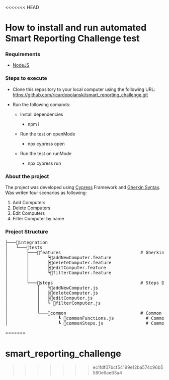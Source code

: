 <<<<<<< HEAD
<H1>How to install and run automated Smart Reporting Challenge test</h1>

<h3>Requirements</h3>

- [NodeJS](https://nodejs.org/en/download/ "NodeJS")

<h3>Steps to execute</h3>

- Clone this repository to your local computer using the following URL: https://github.com/ricardopolanski/smart_reporting_challenge.git
- Run the following comands:

	- Install dependencies
		- npm i

	- Run the test on openMode
		- npx cypress open

	- Run the test on runMode
		- npx cypress run


<h3>About the project</h3>

The project was developed using [Cypress](https://www.npmjs.com/package/cypress "Cypress") Framework and [Gherkin Syntax](https://cucumber.io/docs/gherkin/ "Gherkin Syntax").
Was writen four scenarios as following:
  1. Add Computers
  2. Delete Computers
  3. Edit Computers
  4. Filter Computer by name
  
<h3>Project Structure</h3>

<pre>
├───📂integration
│   └───📂tests
│       ├───📂features                              # Gherkin features
│       │       ┗📜addNewComputer.feature  
│       │       ┣📜deleteComputer.feature
│       │       ┣📜editComputer.feature
│       │       ┗📜filterComputer.feature
│       │
│       └───📂steps                                 # Steps Definitions
│           │   ┗📜addNewComputer.js
│           │   ┣📜deleteComputer.js
│           │   ┣📜editComputer.js
│           │   ┗ 📜filterComputer.js
│           │
│           └───📂common                            # Common Steps Definitions
│                   ┗ 📜commonFunctions.js            # Common Functions
│                   ┗ 📜commonSteps.js                # Common Steps
</pre>
=======
# smart_reporting_challenge
>>>>>>> ec1fdf07bcf54199e12ba574c96b5580e6ae63a4
